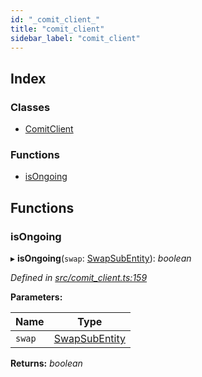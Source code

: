 ```yaml
---
id: "_comit_client_"
title: "comit_client"
sidebar_label: "comit_client"
---
```


## Index

### Classes

* [ComitClient](../classes/_comit_client_.comitclient.md)

### Functions

* [isOngoing](_comit_client_.md#isongoing)

## Functions

###  isOngoing

▸ **isOngoing**(`swap`: [SwapSubEntity](../interfaces/_cnd_cnd_.swapsubentity.md)): *boolean*

*Defined in [src/comit_client.ts:159](https://github.com/comit-network/comit-js-sdk/blob/cef77e4/src/comit_client.ts#L159)*

**Parameters:**

Name | Type |
------ | ------ |
`swap` | [SwapSubEntity](../interfaces/_cnd_cnd_.swapsubentity.md) |

**Returns:** *boolean*
